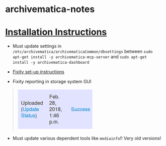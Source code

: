 # archivematica-notes

# [Installation Instructions](https://www.archivematica.org/en/docs/archivematica-1.6/admin-manual/installation/installation/)
* Must update settings in `/etc/archivematica/archivematicaCommon/dbsettings` between `sudo apt-get install -y archivematica-mcp-server` and `sudo apt-get install -y archivematica-dashboard`
* [Fixity set-up instructions](https://github.com/artefactual/fixity)


* Fixity reporting in storage system GUI
> ![Fixity-Dash](fixity-dash.png)


* Must update various dependent tools like `mediainfo`!! Very old versions!
